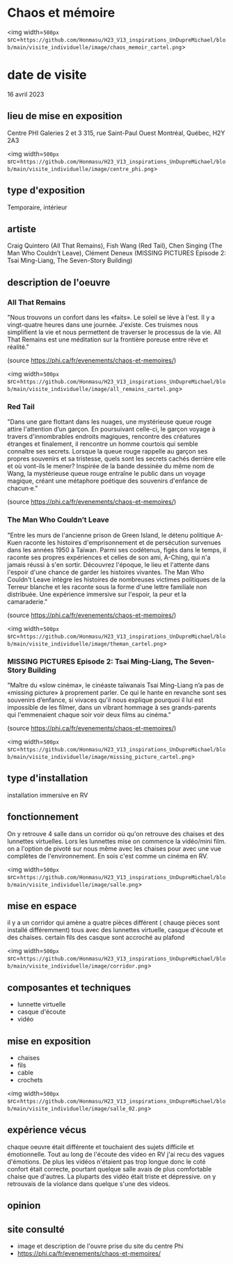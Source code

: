 # Chaos et mémoire

<img width=`500px` src=`https://github.com/Honmasu/H23_V13_inspirations_UnDupreMichael/blob/main/visite_individuelle/image/chaos_memoir_cartel.png`>

# date de visite 
16 avril 2023

## lieu de mise en exposition
Centre PHI
Galeries 2 et 3
315, rue Saint-Paul Ouest
Montréal, Québec, H2Y 2A3

<img width=`500px` src=`https://github.com/Honmasu/H23_V13_inspirations_UnDupreMichael/blob/main/visite_individuelle/image/centre_phi.png`>

## type d'exposition
Temporaire, intérieur

## artiste
Craig Quintero (All That Remains), Fish Wang (Red Tail), Chen Singing (The Man Who Couldn’t Leave), Clément Deneux (MISSING PICTURES Episode 2: Tsai Ming-Liang, The Seven-Story Building)

## description de l'oeuvre
### All That Remains
"Nous trouvons un confort dans les «faits». Le soleil se lève à l'est. Il y a vingt-quatre heures dans une journée. J'existe. Ces truismes nous simplifient la vie et nous permettent de traverser le processus de la vie. All That Remains est une méditation sur la frontière poreuse entre rêve et réalité."

(source https://phi.ca/fr/evenements/chaos-et-memoires/)

<img width=`500px` src=`https://github.com/Honmasu/H23_V13_inspirations_UnDupreMichael/blob/main/visite_individuelle/image/all_remains_cartel.png`>

### Red Tail
"Dans une gare flottant dans les nuages, une mystérieuse queue rouge attire l'attention d’un garçon. En poursuivant celle-ci, le garçon voyage à travers d'innombrables endroits magiques, rencontre des créatures étranges et finalement, il rencontre un homme courtois qui semble connaître ses secrets. Lorsque la queue rouge rappelle au garçon ses propres souvenirs et sa tristesse, quels sont les secrets cachés derrière elle et où vont-ils le mener? Inspirée de la bande dessinée du même nom de Wang, la mystérieuse queue rouge entraîne le public dans un voyage magique, créant une métaphore poétique des souvenirs d'enfance de chacun·e."

(source https://phi.ca/fr/evenements/chaos-et-memoires/)

### The Man Who Couldn’t Leave
"Entre les murs de l'ancienne prison de Green Island, le détenu politique A-Kuen raconte les histoires d'emprisonnement et de persécution survenues dans les années 1950 à Taïwan. Parmi ses codétenus, figés dans le temps, il raconte ses propres expériences et celles de son ami, A-Ching, qui n'a jamais réussi à s'en sortir. Découvrez l'époque, le lieu et l'attente dans l'espoir d'une chance de garder les histoires vivantes. The Man Who Couldn't Leave intègre les histoires de nombreuses victimes politiques de la Terreur blanche et les raconte sous la forme d'une lettre familiale non distribuée. Une expérience immersive sur l'espoir, la peur et la camaraderie."

(source https://phi.ca/fr/evenements/chaos-et-memoires/)

<img width=`500px` src=`https://github.com/Honmasu/H23_V13_inspirations_UnDupreMichael/blob/main/visite_individuelle/image/theman_cartel.png`>

### MISSING PICTURES Episode 2: Tsai Ming-Liang, The Seven-Story Building
"Maître du «slow cinéma», le cinéaste taïwanais Tsai Ming-Liang n’a pas de «missing picture» à proprement parler. Ce qui le hante en revanche sont ses souvenirs d’enfance, si vivaces qu'il nous explique pourquoi il lui est impossible de les filmer, dans un vibrant hommage à ses grands-parents qui l'emmenaient chaque soir voir deux films au cinéma."

(source https://phi.ca/fr/evenements/chaos-et-memoires/)

<img width=`500px` src=`https://github.com/Honmasu/H23_V13_inspirations_UnDupreMichael/blob/main/visite_individuelle/image/missing_picture_cartel.png`>

## type d'installation
installation immersive en RV

## fonctionnement
On y retrouve 4 salle dans un corridor où qu'on retrouve des chaises et des lunnettes virtuelles. Lors les lunnettes mise on commence la vidéo/mini film. on a l'option de pivoté sur nous même avec les chaises pour avec une vue complètes de l'environnement. En sois c'est comme un cinéma en RV.

<img width=`500px` src=`https://github.com/Honmasu/H23_V13_inspirations_UnDupreMichael/blob/main/visite_individuelle/image/salle.png`>

## mise en espace
il y a un corridor qui amène a quatre pièces différent ( chauqe pièces sont installé différemment) tous avec des lunnettes virtuelle, casque d'écoute et des chaises. certain fils des casque sont accroché au plafond

<img width=`500px` src=`https://github.com/Honmasu/H23_V13_inspirations_UnDupreMichael/blob/main/visite_individuelle/image/corridor.png`>

## composantes et techniques
* lunnette virtuelle
* casque d'écoute
* vidéo

## mise en exposition
* chaises
* fils
* cable
* crochets

<img width=`500px` src=`https://github.com/Honmasu/H23_V13_inspirations_UnDupreMichael/blob/main/visite_individuelle/image/salle_02.png`>

## expérience vécus
chaque oeuvre était différente et touchaient des sujets difficile et émotionnelle. Tout au long de l'écoute des video en RV j'ai recu des vagues d'émotions. De plus les vidéos n'étaient pas trop longue donc le coté confort était correcte, pourtant quelque salle avais de plus comfortable chaise que d'autres. La pluparts des vidéo était triste et dépressive. on y retrouvais de la violance dans quelque s'une des videos.

## opinion

## site consulté
* image et description de l'ouvre prise du site du centre Phi
* https://phi.ca/fr/evenements/chaos-et-memoires/
